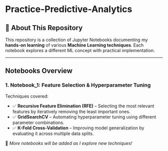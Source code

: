 # Practice-Predictive-Analytics  

## 📌 About This Repository  
This repository is a collection of Jupyter Notebooks documenting my **hands-on learning** of various **Machine Learning techniques**. Each notebook explores a different ML concept with practical implementation.  

---

## Notebooks Overview  

### 1. **Notebook_1:**  Feature Selection & Hyperparameter Tuning 
Techniques covered:  
- ✅ **Recursive Feature Elimination (RFE)** – Selecting the most relevant features by iteratively removing the least important ones.  
- ✅ **GridSearchCV** – Automating hyperparameter tuning using different parameter combinations.  
- ✅ **K-Fold Cross-Validation** – Improving model generalization by evaluating it across multiple data splits.  

📌 *More notebooks will be added as I explore new techniques!*  
